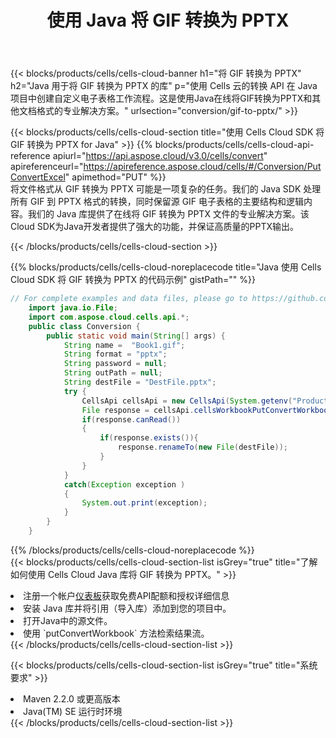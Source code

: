 ﻿---
title: 使用 Java 将 GIF 转换为 PPTX
description: 利用Aspose.Cells Cloud SDK for Java将GIF格式文件转换为PPTX格式文件。
kwords: Excel, Convert GIF to PPTX, REST, Java
howto: How to convert GIF to PPTX using Aspose.Cells Cloud Java library.
---
{{< blocks/products/cells/cells-cloud-banner h1="将 GIF 转换为 PPTX" h2="Java 用于将 GIF 转换为 PPTX 的库" p="使用 Cells 云的转换 API 在 Java 项目中创建自定义电子表格工作流程。这是使用Java在线将GIF转换为PPTX和其他文档格式的专业解决方案。" urlsection="conversion/gif-to-pptx/" >}}

{{< blocks/products/cells/cells-cloud-section title="使用 Cells Cloud SDK 将 GIF 转换为 PPTX for Java" >}}
{{% blocks/products/cells/cells-cloud-api-reference apiurl="https://api.aspose.cloud/v3.0/cells/convert" apireferenceurl="https://apireference.aspose.cloud/cells/#/Conversion/PutConvertExcel" apimethod="PUT" %}}
<br/>
将文件格式从 GIF 转换为 PPTX 可能是一项复杂的任务。我们的 Java SDK 处理所有 GIF 到 PPTX 格式的转换，同时保留源 GIF 电子表格的主要结构和逻辑内容。我们的 Java 库提供了在线将 GIF 转换为 PPTX 文件的专业解决方案。该Cloud SDK为Java开发者提供了强大的功能，并保证高质量的PPTX输出。

{{< /blocks/products/cells/cells-cloud-section >}}

{{% blocks/products/cells/cells-cloud-noreplacecode title="Java 使用 Cells Cloud SDK 将 GIF 转换为 PPTX 的代码示例" gistPath="" %}}
 
```java
// For complete examples and data files, please go to https://github.com/aspose-cells-cloud/aspose-cells-cloud-java/
    import java.io.File;
    import com.aspose.cloud.cells.api.*;
    public class Conversion {
        public static void main(String[] args) {
            String name =  "Book1.gif";
            String format = "pptx";
            String password = null;
            String outPath = null;
            String destFile = "DestFile.pptx";
            try {
                CellsApi cellsApi = new CellsApi(System.getenv("ProductClientId"), System.getenv("ProductClientSecret"));
                File response = cellsApi.cellsWorkbookPutConvertWorkbook(new File(name), format, password, outPath, null,null);            
                if(response.canRead())
                {
                    if(response.exists()){
                        response.renameTo(new File(destFile));
                    }                
                }
            }
            catch(Exception exception )
            {
                System.out.print(exception);
            }
        }
    }
```
 
{{% /blocks/products/cells/cells-cloud-noreplacecode %}}
<br/>
{{< blocks/products/cells/cells-cloud-section-list isGrey="true" title="了解如何使用 Cells Cloud Java 库将 GIF 转换为 PPTX。" >}}
<li>注册一个帐户<a href="https://dashboard.aspose.cloud/">仪表板</a>获取免费API配额和授权详细信息</li>
<li>安装 Java 库并将引用（导入库）添加到您的项目中。</li>
<li>打开Java中的源文件。</li>
<li>使用 `putConvertWorkbook` 方法检索结果流。</li>
{{< /blocks/products/cells/cells-cloud-section-list >}}

{{< blocks/products/cells/cells-cloud-section-list isGrey="true" title="系统要求" >}}
<li>Maven 2.2.0 或更高版本</li>
<li>Java(TM) SE 运行时环境</li>
{{< /blocks/products/cells/cells-cloud-section-list >}}
